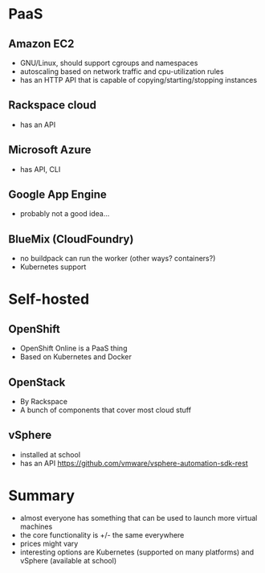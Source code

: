 # PaaS

## Amazon EC2

- GNU/Linux, should support cgroups and namespaces
- autoscaling based on network traffic and cpu-utilization rules
- has an HTTP API that is capable of copying/starting/stopping instances

## Rackspace cloud

- has an API

## Microsoft Azure

- has API, CLI

## Google App Engine

- probably not a good idea...

## BlueMix (CloudFoundry)

- no buildpack can run the worker (other ways? containers?)
- Kubernetes support

# Self-hosted

## OpenShift

- OpenShift Online is a PaaS thing
- Based on Kubernetes and Docker

## OpenStack

- By Rackspace
- A bunch of components that cover most cloud stuff

## vSphere

- installed at school
- has an API https://github.com/vmware/vsphere-automation-sdk-rest

# Summary

- almost everyone has something that can be used to launch more virtual machines
- the core functionality is +/- the same everywhere
- prices might vary
- interesting options are Kubernetes (supported on many platforms) and vSphere 
  (available at school)
